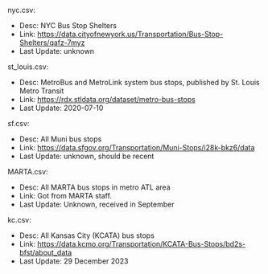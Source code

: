 nyc.csv: 
- Desc: NYC Bus Stop Shelters
- Link: https://data.cityofnewyork.us/Transportation/Bus-Stop-Shelters/qafz-7myz
- Last Update: unknown

st_louis.csv:
- Desc: MetroBus and MetroLink system bus stops, published by St. Louis Metro Transit 
- Link: https://rdx.stldata.org/dataset/metro-bus-stops
- Last Update: 2020-07-10

sf.csv:
- Desc: All Muni bus stops
- Link: https://data.sfgov.org/Transportation/Muni-Stops/i28k-bkz6/data
- Last Update: unknown, should be recent

MARTA.csv: 
- Desc: All MARTA bus stops in metro ATL area
- Link: Got from MARTA staff. 
- Last Update: Unknown, received in September   

kc.csv: 
- Desc: All Kansas City (KCATA) bus stops
- Link: https://data.kcmo.org/Transportation/KCATA-Bus-Stops/bd2s-bfst/about_data
- Last Update: 29 December 2023 